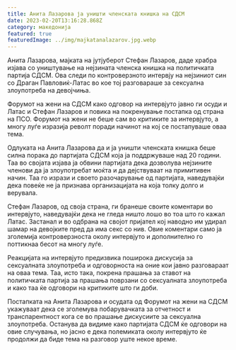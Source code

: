 ```yaml
---
title: Анита Лазарова ја уништи членската книшка на СДСМ
date: 2023-02-20T13:16:28.868Z
category: македонија
featured: true
featuredImage: ../img/majkatanalazarov.jpg.webp
---
```


Анита Лазарова, мајката на јутјуберот Стефан Лазаров, даде храбра изјава со уништување на нејзината членска книшка на политичката партија СДСМ. Ова следи по контроверзното интервју на нејзиниот син со Драган Павловиќ-Латас во кое тој разговараше за сексуална злоупотреба на девојчиња.

Форумот на жени на СДСМ како одговор на интервјуто јавно ги осуди и Латас и Стефан Лазаров и повика на покренување постапка од страна на ПСО. Форумот на жени не беше сам во критиките за интервјуто, а многу луѓе изразија револт поради начинот на кој се постапуваше оваа тема.

Одлуката на Анита Лазарова да и ја уништи членската книшка беше силна порака до партијата СДСМ која ја поддржуваше над 20 години. Таа во својата изјава ја обвини партијата дека дозволува нејзините членови да ја злоупотребат моќта и да дејствуваат на примитивен начин. Таа го изрази и своето разочарување од партијата, наведувајќи дека повеќе не ја признава организацијата на која толку долго и верувала.

Стефан Лазаров, од своја страна, ги бранеше своите коментари во интервјуто, наведувајќи дека не гледа ништо лошо во тоа што го кажал Латас. Застанал и во одбрана на својот пријател кој наводно им удирал шамар на девојките пред да има секс со нив. Овие коментари само ја зголемија контроверзноста околу интервјуто и дополнително го поттикнаа бесот на многу луѓе.

Реакцијата на интервјуто предизвика поширока дискусија за сексуалната злоупотреба и одговорноста на оние кои јавно разговараат на оваа тема. Таа, исто така, покрена прашања за ставот на политичката партија за прашања поврзани со сексуалната злоупотреба и како таа ќе одговори на критиките што ги доби.

Постапката на Анита Лазарова и осудата од Форумот на жени на СДСМ укажуваат дека се зголемува побарувачката за отчетност и транспарентност кога се во прашање дискусиите за сексуална злоупотреба. Останува да видиме како партијата СДСМ ќе одговори на овие случувања, но јасно е дека полемиката околу интервјуто ќе продолжи да биде тема на разговор уште некое време.
